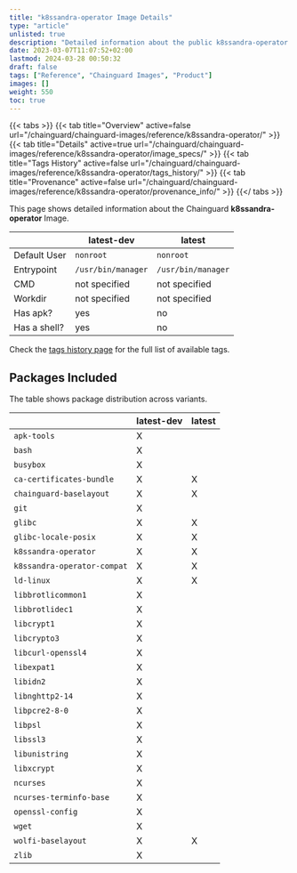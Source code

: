 ```yaml
---
title: "k8ssandra-operator Image Details"
type: "article"
unlisted: true
description: "Detailed information about the public k8ssandra-operator Chainguard Image."
date: 2023-03-07T11:07:52+02:00
lastmod: 2024-03-28 00:50:32
draft: false
tags: ["Reference", "Chainguard Images", "Product"]
images: []
weight: 550
toc: true
---
```


{{< tabs >}}
{{< tab title="Overview" active=false url="/chainguard/chainguard-images/reference/k8ssandra-operator/" >}}
{{< tab title="Details" active=true url="/chainguard/chainguard-images/reference/k8ssandra-operator/image_specs/" >}}
{{< tab title="Tags History" active=false url="/chainguard/chainguard-images/reference/k8ssandra-operator/tags_history/" >}}
{{< tab title="Provenance" active=false url="/chainguard/chainguard-images/reference/k8ssandra-operator/provenance_info/" >}}
{{</ tabs >}}

This page shows detailed information about the Chainguard **k8ssandra-operator** Image.

|              | latest-dev         | latest             |
|--------------|--------------------|--------------------|
| Default User | `nonroot`          | `nonroot`          |
| Entrypoint   | `/usr/bin/manager` | `/usr/bin/manager` |
| CMD          | not specified      | not specified      |
| Workdir      | not specified      | not specified      |
| Has apk?     | yes                | no                 |
| Has a shell? | yes                | no                 |

Check the [tags history page](/chainguard/chainguard-images/reference/k8ssandra-operator/tags_history/) for the full list of available tags.

## Packages Included
The table shows package distribution across variants.

|                             | latest-dev | latest |
|-----------------------------|------------|--------|
| `apk-tools`                 | X          |        |
| `bash`                      | X          |        |
| `busybox`                   | X          |        |
| `ca-certificates-bundle`    | X          | X      |
| `chainguard-baselayout`     | X          | X      |
| `git`                       | X          |        |
| `glibc`                     | X          | X      |
| `glibc-locale-posix`        | X          | X      |
| `k8ssandra-operator`        | X          | X      |
| `k8ssandra-operator-compat` | X          | X      |
| `ld-linux`                  | X          | X      |
| `libbrotlicommon1`          | X          |        |
| `libbrotlidec1`             | X          |        |
| `libcrypt1`                 | X          |        |
| `libcrypto3`                | X          |        |
| `libcurl-openssl4`          | X          |        |
| `libexpat1`                 | X          |        |
| `libidn2`                   | X          |        |
| `libnghttp2-14`             | X          |        |
| `libpcre2-8-0`              | X          |        |
| `libpsl`                    | X          |        |
| `libssl3`                   | X          |        |
| `libunistring`              | X          |        |
| `libxcrypt`                 | X          |        |
| `ncurses`                   | X          |        |
| `ncurses-terminfo-base`     | X          |        |
| `openssl-config`            | X          |        |
| `wget`                      | X          |        |
| `wolfi-baselayout`          | X          | X      |
| `zlib`                      | X          |        |

